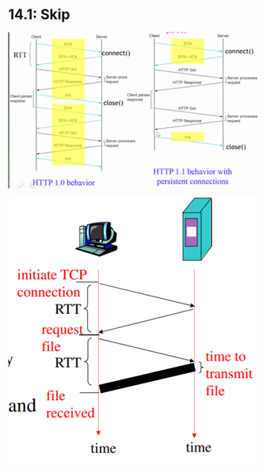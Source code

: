 # 14.1: Skip

![](<../../../../.gitbook/assets/image (350).png>)

![](<../../../../.gitbook/assets/image (353).png>)
